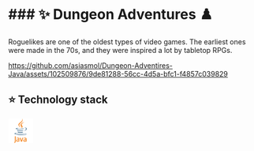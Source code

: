 # ### ✨ Dungeon Adventures ♟️

Roguelikes are one of the oldest types of video games. The earliest ones were made in the 70s, and they were inspired a lot by tabletop RPGs.




https://github.com/asiasmol/Dungeon-Adventires-Java/assets/102509876/9de81288-56cc-4d5a-bfc1-f4857c039829




## ⭐ Technology stack
<div>
<img align="left" alt="Java" width="50px" src="https://raw.githubusercontent.com/github/explore/5b3600551e122a3277c2c5368af2ad5725ffa9a1/topics/java/java.png" />
</div>
